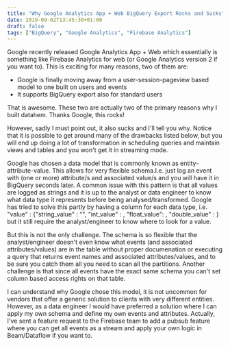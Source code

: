 ```yaml
---
title: "Why Google Analytics App + Web BigQuery Export Rocks and Sucks"
date: 2019-09-02T13:45:30+01:00
draft: false
tags: ["BigQuery", "Google Analytics", "Firebase Analytics"]
---
```


Google recently released Google Analytics App + Web which essentially is something like Firebase Analytics for web (or Google Analytics version 2 if you want to). This is exciting for many reasons, two of them are:

* Google is finally moving away from a user-session-pageview based model to one built on users and events
* It supports BigQuery export also for standard users

That is awesome. These two are actually two of the primary reasons why I built datahem. Thanks Google, this rocks!

However, sadly I must point out, it also sucks and I'll tell you why. Notice that it is possible to get around many of the drawbacks listed below, but you will end up doing a lot of transformation in scheduling queries and maintain views and tables and you won't get it in streaming mode.

Google has chosen a data model that is commonly known as entity-attribute-value. This allows for very flexible schema.I.e. just log an event with (one or more) attribute/s and associated value/s and you will have it in BigQuery seconds later. A common issue with this pattern is that all values are logged as strings and it is up to the analyst or data engineer to know what data type it represents before being analysed/transformed. Google has tried to solve this partly by having a column for each data type, i.e. "value" : {"string_value" : "", "int_value" : , "float_value": , "double_value" : } but it still require the analyst/engineer to know where to look for a value. 

But this is not the only challenge. The schema is so flexible that the analyst/engineer doesn't even know what events (and associated attributes/values) are in the table without proper documenation or executing a query that returns event names and associated attributes/values, and to be sure you catch them all you need to scan all the partitions. Another challenge is that since all events have the exact same schema you can't set column based access rights on that table.

I can understand why Google chose this model, it is not uncommon for vendors that offer a generic solution to clients with very different entities. However, as a data engineer I would have preferred a solution where I can apply my own schema and define my own events and attributes. Actually, I've sent a feature request to the Firebase team to add a pubsub feature where you can get all events as a stream and apply your own logic in Beam/Dataflow if you want to.

